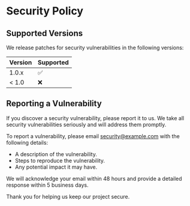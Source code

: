 # Security Policy

## Supported Versions

We release patches for security vulnerabilities in the following versions:

| Version | Supported          |
| ------- | ------------------ |
| 1.0.x   | :white_check_mark: |
| < 1.0   | :x:                |

## Reporting a Vulnerability

If you discover a security vulnerability, please report it to us. We take all security vulnerabilities seriously and will address them promptly.

To report a vulnerability, please email [security@example.com](mailto:bonded_croon0w@icloud.com) with the following details:

- A description of the vulnerability.
- Steps to reproduce the vulnerability.
- Any potential impact it may have.

We will acknowledge your email within 48 hours and provide a detailed response within 5 business days.

Thank you for helping us keep our project secure.
